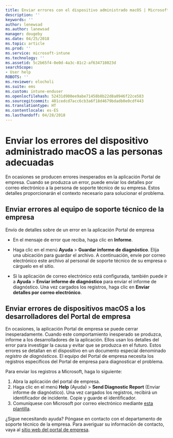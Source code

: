 ```yaml
---
title: Enviar errores con el dispositivo administrado macOS | Microsoft Docs
description: ''
keywords: ''
author: lenewsad
ms.author: lanewsad
manager: dougeby
ms.date: 04/25/2018
ms.topic: article
ms.prod: ''
ms.service: microsoft-intune
ms.technology: ''
ms.assetid: 5c2b65f4-0e0d-4a3c-81c2-af634718023d
searchScope:
- User help
ROBOTS: ''
ms.reviewer: elocholi
ms.suite: ems
ms.custom: intune-enduser
ms.openlocfilehash: 52431d900ee9abe71458b8b22d8a0946f22ce583
ms.sourcegitcommit: 401cedcd7acc6cb3a6f18d4679bdadb0e0cdf443
ms.translationtype: HT
ms.contentlocale: es-ES
ms.lasthandoff: 04/28/2018
---
```

# <a name="submit-errors-to-the-right-people-for-your-managed-macos-device"></a>Enviar los errores del dispositivo administrado macOS a las personas adecuadas

En ocasiones se producen errores inesperados en la aplicación Portal de empresa. Cuando se produzca un error, puede enviar los detalles por correo electrónico a la persona de soporte técnico de su empresa. Estos detalles proporcionarán el contexto necesario para solucionar el problema.

## <a name="send-errors-to-your-company-support"></a>Enviar errores al equipo de soporte técnico de la empresa

Envío de detalles sobre de un error en la aplicación Portal de empresa

-   En el mensaje de error que reciba, haga clic en **Informe**.

-   Haga clic en el menú **Ayuda** > **Guardar informe de diagnóstico**. Elija una ubicación para guardar el archivo. A continuación, envíe por correo electrónico este archivo al personal de soporte técnico de su empresa o cárguelo en el sitio.

-   Si la aplicación de correo electrónico está configurada, también puede ir a **Ayuda** > **Enviar informe de diagnóstico** para enviar el informe de diagnóstico. Una vez cargados los registros, haga clic en **Enviar detalles por correo electrónico**.

## <a name="send-errors-to-the-company-portal-developers-for-macos-devices"></a>Enviar errores de dispositivos macOS a los desarrolladores del Portal de empresa

En ocasiones, la aplicación Portal de empresa se puede cerrar inesperadamente. Cuando este comportamiento inesperado se produzca, informe a los desarrolladores de la aplicación. Ellos usan los detalles del error para investigar la causa y evitar que se produzca en el futuro. Estos errores se detallan en el dispositivo en un documento especial denominado _registro de diagnósticos_. El equipo del Portal de empresa necesita los registros específicos del Portal de empresa para diagnosticar el problema.

Para enviar los registros a Microsoft, haga lo siguiente:

1.  Abra la aplicación del portal de empresa.
2.  Haga clic en el menú **Help** (Ayuda) > **Send Diagnostic Report** (Enviar informe de diagnóstico).  Una vez cargados los registros, recibirá un identificador de incidente. Copie y guarde el identificador.
3.  Comuníquese con Microsoft por correo electrónico mediante <a href="mailto:IntuneCPiOSfeedback@microsoft.com?subject=My Company Portal App Closed Unexpectedly&body=Paste your incident ID and describe the incident here.">esta plantilla</a>.

¿Sigue necesitando ayuda? Póngase en contacto con el departamento de soporte técnico de la empresa. Para averiguar su información de contacto, vaya al [sitio web del portal de empresa](https://portal.manage.microsoft.com#HelpDeskDialog).
